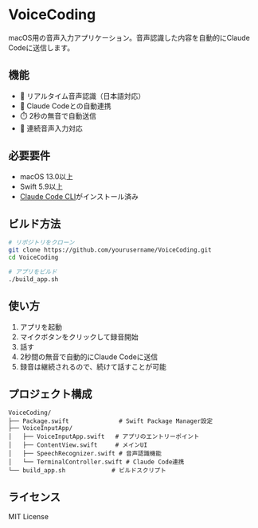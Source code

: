 # VoiceCoding

macOS用の音声入力アプリケーション。音声認識した内容を自動的にClaude Codeに送信します。

## 機能

- 🎤 リアルタイム音声認識（日本語対応）
- 🤖 Claude Codeとの自動連携
- ⏱️ 2秒の無音で自動送信
- 🔄 連続音声入力対応

## 必要要件

- macOS 13.0以上
- Swift 5.9以上
- [Claude Code CLI](https://github.com/anthropics/claude-code)がインストール済み

## ビルド方法

```bash
# リポジトリをクローン
git clone https://github.com/yourusername/VoiceCoding.git
cd VoiceCoding

# アプリをビルド
./build_app.sh
```

## 使い方

1. アプリを起動
2. マイクボタンをクリックして録音開始
3. 話す
4. 2秒間の無音で自動的にClaude Codeに送信
5. 録音は継続されるので、続けて話すことが可能

## プロジェクト構成

```
VoiceCoding/
├── Package.swift              # Swift Package Manager設定
├── VoiceInputApp/
│   ├── VoiceInputApp.swift   # アプリのエントリーポイント
│   ├── ContentView.swift     # メインUI
│   ├── SpeechRecognizer.swift # 音声認識機能
│   └── TerminalController.swift # Claude Code連携
└── build_app.sh             # ビルドスクリプト
```

## ライセンス

MIT License